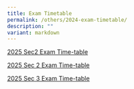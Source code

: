 ```yaml
---
title: Exam Timetable
permalink: /others/2024-exam-timetable/
description: ""
variant: markdown
---
```

<a href="/files/Exam TT/2025_Sec_4_5_Prelim_TT_withParentsLetter__2Jul__1.pdf" rel="noopener noreferrer nofollow" target="_blank">2025 Sec2  Exam Time-table</a>

<a href="/files/Exam TT/2025_Sec_4_5_Prelim_TT_withParentsLetter__2Jul__1.pdf" rel="noopener noreferrer nofollow" target="_blank">2025 Sec 2 Exam Time-table</a>

<a href="/files/Exam TT/2025_Sec_4_5_Prelim_TT_withParentsLetter__2Jul__1.pdf" rel="noopener noreferrer nofollow" target="_blank">2025 Sec 3 Exam Time-table</a>